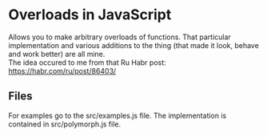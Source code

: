 # Overloads in JavaScript

Allows you to make arbitrary overloads of functions. 
That particular implementation and various additions to the thing (that made it look, behave and work better) are all mine.  
The idea occured to me from that Ru Habr post: https://habr.com/ru/post/86403/

## Files 

For examples go to the src/examples.js file. 
The implementation is contained in src/polymorph.js file. 